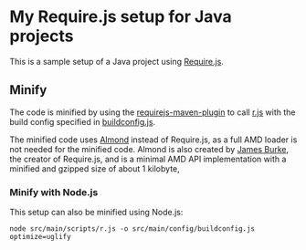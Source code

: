 My Require.js setup for Java projects
=====================================

This is a sample setup of a Java project using
[Require.js](http://requirejs.org/).

Minify
------

The code is minified by using the
[requirejs-maven-plugin](https://github.com/mcheely/requirejs-maven-plugin)
to call [r.js](https://github.com/jrburke/r.js) with the build config
specified in
[buildconfig.js](https://github.com/kjbekkelund/requirejs-java/blob/master/src/main/config/buildconfig.js).

The minified code uses [Almond](https://github.com/jrburke/almond)
instead of Require.js, as a full AMD loader is not needed for the
minified code. Almond is also created by [James
Burke](https://github.com/jrburke), the creator of Require.js, and is a
minimal AMD API implementation with a minified and gzipped size of about
1 kilobyte,

### Minify with Node.js

This setup can also be minified using Node.js:

```
node src/main/scripts/r.js -o src/main/config/buildconfig.js optimize=uglify
```
